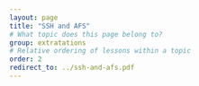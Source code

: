 ```yaml
---
layout: page
title: "SSH and AFS"
# What topic does this page belong to?
group: extratations
# Relative ordering of lessons within a topic
order: 2
redirect_to: ../ssh-and-afs.pdf
---
```

